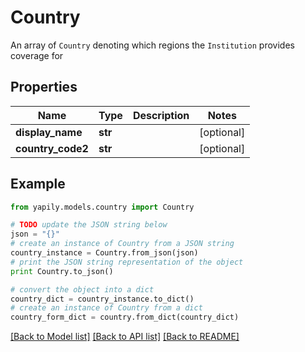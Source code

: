 # Country

An array of `Country` denoting which regions the `Institution` provides coverage for

## Properties

Name | Type | Description | Notes
------------ | ------------- | ------------- | -------------
**display_name** | **str** |  | [optional] 
**country_code2** | **str** |  | [optional] 

## Example

```python
from yapily.models.country import Country

# TODO update the JSON string below
json = "{}"
# create an instance of Country from a JSON string
country_instance = Country.from_json(json)
# print the JSON string representation of the object
print Country.to_json()

# convert the object into a dict
country_dict = country_instance.to_dict()
# create an instance of Country from a dict
country_form_dict = country.from_dict(country_dict)
```
[[Back to Model list]](../README.md#documentation-for-models) [[Back to API list]](../README.md#documentation-for-api-endpoints) [[Back to README]](../README.md)


